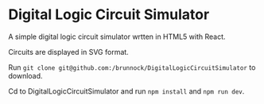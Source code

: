 # Digital Logic Circuit Simulator

A simple digital logic circuit simulator wrtten in HTML5 with React.

Circuits are displayed in SVG format.

Run `git clone git@github.com:/brunnock/DigitalLogicCircuitSimulator` to download.

Cd to DigitalLogicCircuitSimulator and run `npm install` and `npm run dev`.

